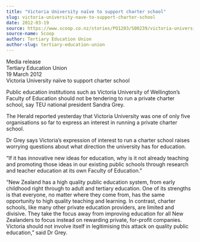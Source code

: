 ```yaml
---
title: "Victoria University naïve to support charter school"
slug: victoria-university-nave-to-support-charter-school
date: 2012-03-19
source: https://www.scoop.co.nz/stories/PO1203/S00239/victoria-university-naive-to-support-charter-school.htm
source-name: Scoop
author: Tertiary Education Union
author-slug: tertiary-education-union
---
```


<p>Media release<br>Tertiary Education Union<br>19 March
2012<br>Victoria University naïve to support charter
school</p>

<p>Public education institutions such as Victoria
University of Wellington’s Faculty of Education should not
be tendering to run a private charter school, say TEU
national president Sandra Grey.</p>

<p>The Herald reported
yesterday that Victoria University was one of only five
organisations so far to express an interest in running a
private charter school.</p>

<p>Dr Grey says Victoria’s
expression of interest to run a charter school raises
worrying questions about what direction the university has
for education.<p>

<p>“If it has innovative new ideas for
education, why is it not already teaching and promoting
those ideas in our existing public schools through research
and teacher education at its own Faculty of Education.”<p>

<p>“New Zealand has a high quality public education
system, from early childhood right through to adult and
tertiary education. One of its strengths is that everyone,
no matter where they come from, has the same opportunity to
high quality teaching and learning. In contrast, charter
schools, like many other private education providers, are
limited and divisive. They take the focus away from
improving education for all New Zealanders to focus instead
on rewarding private, for-profit companies. Victoria should
not involve itself in legitimising this attack on quality
public education,” said Dr
Grey.<p>

